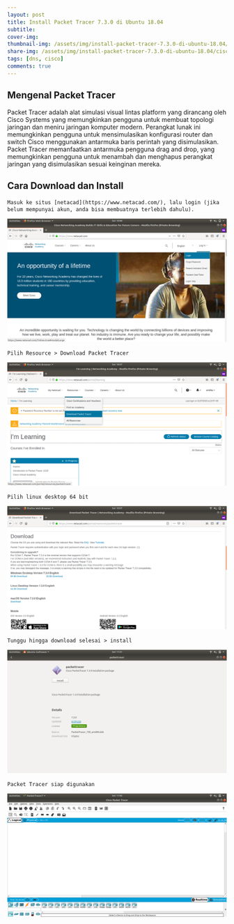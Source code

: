 ```yaml
---
layout: post
title: Install Packet Tracer 7.3.0 di Ubuntu 18.04
subtitle: 
cover-img: 
thumbnail-img: /assets/img/install-packet-tracer-7.3.0-di-ubuntu-18.04/cisco.png
share-img: /assets/img/install-packet-tracer-7.3.0-di-ubuntu-18.04/cisco.png
tags: [dns, cisco]
comments: true
---
```


## Mengenal Packet Tracer

Packet Tracer adalah alat simulasi visual lintas platform yang dirancang oleh Cisco Systems yang memungkinkan pengguna untuk membuat topologi jaringan dan meniru jaringan komputer modern. Perangkat lunak ini memungkinkan pengguna untuk mensimulasikan konfigurasi router dan switch Cisco menggunakan antarmuka baris perintah yang disimulasikan. Packet Tracer memanfaatkan antarmuka pengguna drag and drop, yang memungkinkan pengguna untuk menambah dan menghapus perangkat jaringan yang disimulasikan sesuai keinginan mereka.

## Cara Download dan Install

~~~
Masuk ke situs [netacad](https://www.netacad.com/), lalu login (jika belum mempunyai akun, anda bisa membuatnya terlebih dahulu).
~~~

![install-cisco-1](/assets/img/install-packet-tracer-7.3.0-di-ubuntu-18.04/install-cisco-1.png)

~~~
Pilih Resource > Download Packet Tracer
~~~

![install-cisco-2](/assets/img/install-packet-tracer-7.3.0-di-ubuntu-18.04/install-cisco-2.png)

~~~
Pilih linux desktop 64 bit
~~~

![install-cisco-3](/assets/img/install-packet-tracer-7.3.0-di-ubuntu-18.04/install-cisco-3.png)

~~~
Tunggu hingga download selesai > install
~~~

![install-cisco-4](/assets/img/install-packet-tracer-7.3.0-di-ubuntu-18.04/install-cisco-4.png)

~~~
Packet Tracer siap digunakan
~~~

![install-cisco-5](/assets/img/install-packet-tracer-7.3.0-di-ubuntu-18.04/install-cisco-5.png)
